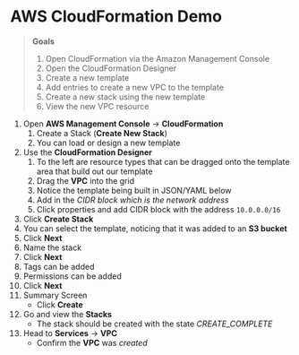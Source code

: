 # AWS CloudFormation Demo

> **Goals**
>
> 1. Open CloudFormation via the Amazon Management Console
> 2. Open the CloudFormation Designer
> 3. Create a new template
> 4. Add entries to create a new VPC to the template
> 5. Create a new stack using the new template
> 6. View the new VPC resource

1. Open **AWS Management Console** -> **CloudFormation**
   1. Create a Stack (**Create New Stack**)
   2. You can load or design a new template
2. Use the **CloudFormation Designer**
   1. To the left are resource types that can be dragged onto the template area that build out our template
   2. Drag the **VPC** into the grid
   3. Notice the template being built in JSON/YAML below
   4. Add in the *CIDR block which is the network address*
   5. Click properties and add CIDR block with the address `10.0.0.0/16`
3. Click **Create Stack**
4. You can select the template, noticing that it was added to an **S3 bucket**
5. Click **Next**
6. Name the stack
7. Click **Next**
8. Tags can be added
9. Permissions can be added
10. Click **Next**
11. Summary Screen
    * Click **Create**
12. Go and view the **Stacks**
    * The stack should be created with the state *CREATE_COMPLETE*
13. Head to **Services** -> **VPC**
    * Confirm the **VPC** was *created*
